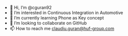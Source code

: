 - 👋 Hi, I’m @cguran92
- 👀 I’m interested in Continuous Integration in Automotive
- 🌱 I’m currently learning Phone as Key concept
- 💞️ I’m looking to collaborate on GitHub
- 📫 How to reach me claudiu.guran@huf-group.com

<!---
cguran92/cguran92 is a ✨ special ✨ repository because its `README.md` (this file) appears on your GitHub profile.
You can click the Preview link to take a look at your changes.
--->
